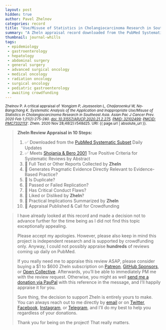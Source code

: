 ```yaml
---
layout: post
hidden: true
author: Pavel Zhelnov
categories: record
title: "Use/Misuse of Statistics in Cholangiocarcinoma Research in Southeast Asia"
summary: "A Zheln appraisal record downloaded from the PubMed Systematic Subset daily updates."
thumbnail: journal-whills
tags:
 - epidemiology
 - gastroenterology
 - hepatology
 - abdominal surgery
 - general surgery
 - advanced surgical oncology
 - medical oncology
 - radiation oncology
 - surgical oncology
 - pediatric gastroenterology
 - awaiting crowdfunding
---
```


<small id="citation">Zhelnov P. A critical appraisal of _‘Kongjam P, Jeyaseelan L, Chaijaroenkul W, Na-Bangchang K. Systematic Analysis of the Application and Inappropriate Use/Misuse of Statistics in Cholangiocarcinoma Research in Southeast Asia. Asian Pac J Cancer Prev. 2020 Feb 1;21(2):275-280. [doi: 10.31557/APJCP.2020.21.2.275](https://doi.org/10.31557/APJCP.2020.21.2.275). [PMID: 32102499](https://pubmed.gov/32102499); [PMCID: PMC7332113](https://ncbi.nlm.nih.gov/pmc/PMC7332113)’._ Zheln. 2020 Nov 28;48(2):r548d25. URI: {{ page.url | absolute_url }}.</small>

> **Zheln Review Appraisal in 10 Steps:**
>
> 1. ✅ Downloaded from the [PubMed Systematic Subset](https://github.com/p1m-ortho/qs-global-ortho-search-queries/blob/global-sr-query/README.md) Daily Updates
> 2. ✅ Meets [Shojania & Bero 2001](https://www.researchgate.net/publication/11820967_Taking_Advantage_of_the_Explosion_of_Systematic_Reviews_An_Efficient_MEDLINE_Search_Strategy) True Positive Criteria for Systematic Reviews by Abstract
> 3. 🔄 Full Text or Other Reports Collected by **Zheln**
> 4. 🔄 Generates Pragmatic Evidence Directly Relevant to Evidence-Based Practice?
> 5. 🔄 Is Duplicate?
> 6. 🔄 Passed or Failed Replication?
> 7. 🔄 Has Critical Conduct Flaws?
> 8. 🔄 Liked or Disliked by **Zheln**?
> 9. 🔄 Practical Implications Summarized by **Zheln**
> 10. 🔄 Appraisal Published & Call for Crowdfunding

> I have already looked at this record and made a decision not to advance further for the time being as I did not find this topic exceptionally appealing.
>
> Please accept my apologies. However, please also keep in mind this project is independent research and is supported by crowdfunding only. Anyway, I could not possibly appraise **hundreds** of reviews coming up daily on PubMed.
> 
> If you really need me to appraise this review ASAP, please consider buying a $1 to $600 Zheln subscription on [Patreon](https://patreon.com/zheln), [GitHub Sponsors](https://github.com/sponsors/drzhelnov), or [Open Collective](https://opencollective.com/zheln). Afterwards, you’ll be able to immediately PM me with the review request. Otherwise, you might as well [send me a donation via PayPal](https://paypal.me/pjelnov) with this reference in the message, and I’ll happily appraise it for you.
> 
> Sure thing, the decision to support Zheln is entirely yours to make. You can always reach out to me directly by [email](mailto:pavel@zheln.com) or on [Twitter](https://twitter.com/drzhelnov), [Facebook](https://facebook.com/drzhelnov), [Instagram](https://instagram.com/igzheln), or [Telegram](https://t.me/drzhelnov), and I’ll do my best to help you regardless of your donations.
> 
> Thank you for being on the project! That really matters.
